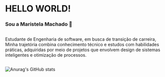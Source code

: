 <h1>HELLO WORLD!</h1>

<h3>Sou a Maristela Machado 👋</h3>


##
Estudante de Engenharia de software, em busca de transição de carreira,<br/>
Minha trajetória combina conhecimento técnico e estudos com habilidades práticas, adquiridas por meio de projetos que envolvem design de sistemas inteligentes e otimização de processos.

</div>


  

 
##
  ![Anurag's GitHub stats](https://github-readme-stats.vercel.app/api?username=MarisDev&show_icons=true&theme=midnight-purple)
</div>




